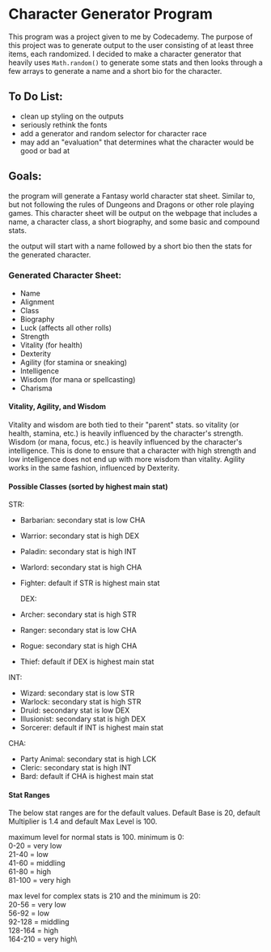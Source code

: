 # Character Generator Program
This program was a project given to me by Codecademy. The purpose of this project was to generate output to the user consisting of at least three items, each randomized. I decided to make a character generator that heavily uses `Math.random()` to generate some stats and then looks through a few arrays to generate a name and a short bio for the character.

## To Do List:
  * clean up styling on the outputs
  * seriously rethink the fonts 
  * add a generator and random selector for character race
  * may add an "evaluation" that determines what the character would be good or bad at



## Goals:
the program will generate a Fantasy world character stat sheet. Similar to, but not following the rules of Dungeons and Dragons or other role playing games. This character sheet will be output on the webpage that includes a name, a character class, a short biography, and some basic and compound stats.

the output will start with a name followed by a short bio then the stats for the generated character.

### Generated Character Sheet:
  * Name
  * Alignment
  * Class
  * Biography
  * Luck (affects all other rolls)
  * Strength
  * Vitality (for health)
  * Dexterity
  * Agility (for stamina or sneaking)
  * Intelligence
  * Wisdom (for mana or spellcasting)
  * Charisma

  #### Vitality, Agility, and Wisdom
  Vitality and wisdom are both tied to their "parent" stats. so vitality (or health, stamina, etc.) is heavily influenced by the character's strength. Wisdom (or mana, focus, etc.) is heavily influenced by the character's intelligence. This is done to ensure that a character with high strength and low intelligence does not end up with more wisdom than vitality. Agility works in the same fashion, influenced by Dexterity.

  #### Possible Classes (sorted by highest main stat)
  STR:
  * Barbarian: secondary stat is low CHA
  * Warrior: secondary stat is high DEX
  * Paladin: secondary stat is high INT
  * Warlord: secondary stat is high CHA
  * Fighter: default if STR is highest main stat

    DEX:
  * Archer: secondary stat is high STR
  * Ranger: secondary stat is low CHA
  * Rogue: secondary stat is high CHA
  * Thief: default if DEX is highest main stat

  INT:
  * Wizard: secondary stat is low STR
  * Warlock: secondary stat is high STR
  * Druid: secondary stat is low DEX
  * Illusionist: secondary stat is high DEX
  * Sorcerer: default if INT is highest main stat

  CHA:
  * Party Animal: secondary stat is high LCK
  * Cleric: secondary stat is high INT
  * Bard: default if CHA is highest main stat
    

#### Stat Ranges

The below stat ranges are for the default values. Default Base is 20, default Multiplier is 1.4 and default Max Level is 100.

  maximum level for normal stats is 100. minimum is 0:\
  0-20 = very low\
  21-40 = low\
  41-60 = middling\
  61-80 = high\
  81-100 = very high

  max level for complex stats is 210 and the minimum is 20:\
  20-56 = very low\
  56-92 = low\
  92-128 = middling\
  128-164 = high\
  164-210 = very high\